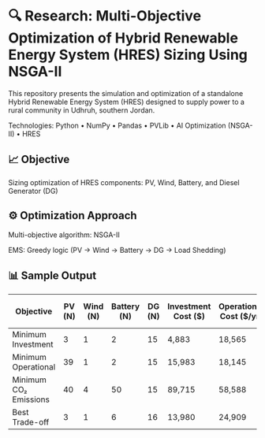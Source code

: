 # 🔍 Research: Multi-Objective Optimization of Hybrid Renewable Energy System (HRES) Sizing Using NSGA-II 
This repository presents the simulation and optimization of a standalone Hybrid Renewable Energy System (HRES) designed to supply power to a rural community in Udhruh, southern Jordan.

Technologies: Python • NumPy • Pandas • PVLib • AI Optimization (NSGA-II) • HRES

## 📈 Objective
Sizing optimization of HRES components: PV, Wind, Battery, and Diesel Generator (DG)

## ⚙️ Optimization Approach
Multi-objective algorithm: NSGA-II

EMS: Greedy logic (PV → Wind → Battery → DG → Load Shedding)

## 📊 Sample Output
| Objective             | PV (N) | Wind (N) | Battery (N) | DG (N) | Investment Cost ($) | Operational Cost ($/yr) | CO₂ Emissions (kg/yr) | DG Contribution (%) |
|-----------------------|--------|----------|-------------|--------|---------------------|-------------------------|-----------------------|---------------------|
| Minimum Investment    | 3      | 1        | 2           | 15     | 4,883               | 18,565                  | 28,569                | 98.23               |
| Minimum Operational   | 39     | 1        | 2           | 15     | 15,983              | 18,145                  | 26,681                | 78.13               |
| Minimum CO₂ Emissions | 40     | 4        | 50          | 15     | 89,715              | 58,588                  | 15,025                | 4.23                |
| Best Trade-off        | 3      | 1        | 6           | 16     | 13,980              | 24,909                  | 23,607                | 32.97               |
